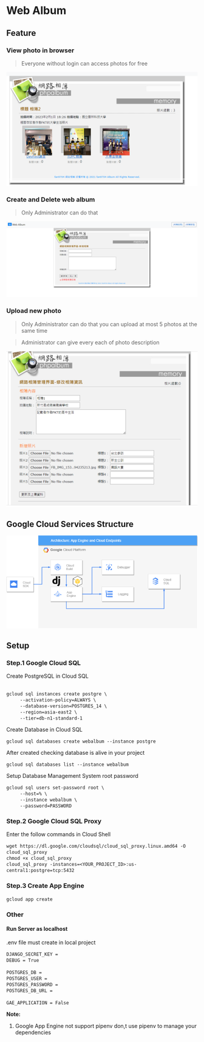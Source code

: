 # Web Album

## Feature

### View photo in browser

> Everyone without login can access photos for free

![](./doc/viewphoto.png)

### Create and Delete web album

> Only Administrator can do that 

![](./doc/createalbum.png)

### Upload new photo

> Only Administrator can do that you can upload at most 5 photos at the same time

> Administrator can give every each of photo description 

![](./doc/uploadphoto.png)

## Google Cloud Services Structure

![](./doc/GoogleCloud.png)

## Setup

### Step.1 Google Cloud SQL

Create PostgreSQL in Cloud SQL
```shell

gcloud sql instances create postgre \
     --activation-policy=ALWAYS \
     --database-version=POSTGRES_14 \
     --region=asia-east2 \
     --tier=db-n1-standard-1
```

Create Database in Cloud SQL

```shell
gcloud sql databases create webalbum --instance postgre
```

After created checking database is alive in your project

```shell
gcloud sql databases list --instance webalbum
```

Setup Database Management System root password

```shell=
gcloud sql users set-password root \
     --host=% \
     --instance webalbum \
     --password=PASSWORD
```

### Step.2 Google Cloud SQL Proxy

Enter the follow commands in Cloud Shell
```shell
wget https://dl.google.com/cloudsql/cloud_sql_proxy.linux.amd64 -O cloud_sql_proxy
chmod +x cloud_sql_proxy
cloud_sql_proxy -instances=<YOUR_PROJECT_ID>:us-central1:postgre=tcp:5432
```

### Step.3 Create App Engine

```shell
gcloud app create
```

### Other

#### Run Server as localhost

.env file must create in local project

```dotenv
DJANGO_SECRET_KEY = 
DEBUG = True

POSTGRES_DB = 
POSTGRES_USER = 
POSTGRES_PASSWORD = 
POSTGRES_DB_URL = 

GAE_APPLICATION = False
```

**Note:**

1. Google App Engine not support pipenv don,t use pipenv to manage your dependencies